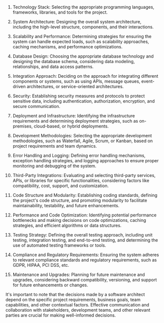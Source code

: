 1. Technology Stack: Selecting the appropriate programming languages, frameworks, libraries, and tools for the project.

2. System Architecture: Designing the overall system architecture, including the high-level structure, components, and their interactions.

3. Scalability and Performance: Determining strategies for ensuring the system can handle expected loads, such as scalability approaches, caching mechanisms, and performance optimizations.

4. Database Design: Choosing the appropriate database technology and designing the database schema, considering data modeling, relationships, and data access patterns.

5. Integration Approach: Deciding on the approach for integrating different components or systems, such as using APIs, message queues, event-driven architectures, or service-oriented architectures.

6. Security: Establishing security measures and protocols to protect sensitive data, including authentication, authorization, encryption, and secure communication.

7. Deployment and Infrastructure: Identifying the infrastructure requirements and determining deployment strategies, such as on-premises, cloud-based, or hybrid deployments.

8. Development Methodologies: Selecting the appropriate development methodologies, such as Waterfall, Agile, Scrum, or Kanban, based on project requirements and team dynamics.

9. Error Handling and Logging: Defining error handling mechanisms, exception handling strategies, and logging approaches to ensure proper monitoring and debugging of the system.

10. Third-Party Integrations: Evaluating and selecting third-party services, APIs, or libraries for specific functionalities, considering factors like compatibility, cost, support, and customization.

11. Code Structure and Modularity: Establishing coding standards, defining the project's code structure, and promoting modularity to facilitate maintainability, testability, and future enhancements.

12. Performance and Code Optimization: Identifying potential performance bottlenecks and making decisions on code optimizations, caching strategies, and efficient algorithms or data structures.

13. Testing Strategy: Defining the overall testing approach, including unit testing, integration testing, and end-to-end testing, and determining the use of automated testing frameworks or tools.

14. Compliance and Regulatory Requirements: Ensuring the system adheres to relevant compliance standards and regulatory requirements, such as GDPR, HIPAA, PCI DSS, etc.

15. Maintenance and Upgrades: Planning for future maintenance and upgrades, considering backward compatibility, versioning, and support for future enhancements or changes.

It's important to note that the decisions made by a software architect depend on the specific project requirements, business goals, team capabilities, and other contextual factors. Effective communication and collaboration with stakeholders, development teams, and other relevant parties are crucial for making well-informed decisions.